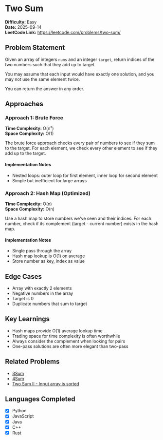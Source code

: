 # Two Sum
**Difficulty:** Easy  
**Date:** 2025-09-14  
**LeetCode Link:** https://leetcode.com/problems/two-sum/

## Problem Statement
Given an array of integers `nums` and an integer `target`, return indices of the two numbers such that they add up to target.

You may assume that each input would have exactly one solution, and you may not use the same element twice.

You can return the answer in any order.

## Approaches

### Approach 1: Brute Force
**Time Complexity:** O(n²)  
**Space Complexity:** O(1)

The brute force approach checks every pair of numbers to see if they sum to the target. For each element, we check every other element to see if they add up to the target.

#### Implementation Notes
- Nested loops: outer loop for first element, inner loop for second element
- Simple but inefficient for large arrays

### Approach 2: Hash Map (Optimized)
**Time Complexity:** O(n)  
**Space Complexity:** O(n)

Use a hash map to store numbers we've seen and their indices. For each number, check if its complement (target - current number) exists in the hash map.

#### Implementation Notes
- Single pass through the array
- Hash map lookup is O(1) on average
- Store number as key, index as value

## Edge Cases
- Array with exactly 2 elements
- Negative numbers in the array
- Target is 0
- Duplicate numbers that sum to target

## Key Learnings
- Hash maps provide O(1) average lookup time
- Trading space for time complexity is often worthwhile
- Always consider the complement when looking for pairs
- One-pass solutions are often more elegant than two-pass

## Related Problems
- [3Sum](https://leetcode.com/problems/3sum/)
- [4Sum](https://leetcode.com/problems/4sum/)
- [Two Sum II - Input array is sorted](https://leetcode.com/problems/two-sum-ii-input-array-is-sorted/)

## Languages Completed
- [x] Python
- [x] JavaScript
- [x] Java
- [x] C++
- [x] Rust
